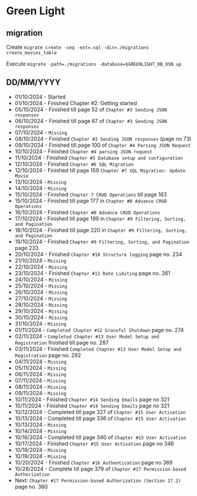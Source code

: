 # Green Light



##  migration 
Create
`migrate create -seq -ext=.sql -dir=./migrations create_movies_table`

Execute
`migrate -path=./migrations -database=$GREENLIGHT_DB_DSN up`



DD/MM/YYYY
--------
- 01/10/2024 - Started 
- 01/10/2024 - Finished Chapter #2: Getting started
- 05/10/2024 - Finished till page 52 of `Chapter #3 Sending JSON responses` 
- 06/10/2024 - Finished till page 67 of `Chapter #3 Sending JSON responses` 
- 07/10/2024 - `Missing`
- 08/10/2024 - Finished `Chapter #3 Sending JSON responses` (page no 73)
- 09/10/2024 - Finished till page 100 of `Chapter #4 Parsing JSON Request`
- 10/10/2024 - Finished `Chapter #4 parsing JSON request`
- 11/10/2024 - Finished `Chapter #5 Database setup and configuration`
- 12/10/2024 - Finished `Chapter #6 SQL Migration`
- 12/10/2024 - Finished till page 159 `Chapter #7 SQL Migration: Update Movie`
- 13/10/2024 - `Missing`
- 14/10/2024 - `Missing`
- 15/10/2024 - Finished `Chapter 7 CRUD Operations` till page 163
- 15/10/2024 - Finished till page 177 in  `Chapter #8 Advance CRUD Operations`
- 16/10/2024 - Finished `Chapter #8 Advance CRUD Operations`
- 17/10/2024 - Finished till page 199 in `Chapter #9 Filtering, Sorting, and Pagination` 
- 18/10/2024 - Finished till page 220 in `Chapter #9 Filtering, Sorting, and Pagination` 
- 19/10/2024 - Finished `Chapter #9 Filtering, Sorting, and Pagination` page 233 
- 20/10/2024 - Finished `Chapter #10 Structure logging` page no. 234 
- 21/10/2024 - `Missing`
- 22/10/2024 - `Missing`
- 23/10/2024 - Finished  `Chapter #11 Rate Limiting` page no. 261
- 24/10/2024 - `Missing`
- 25/10/2024 - `Missing`
- 26/10/2024 - `Missing`
- 27/10/2024 - `Missing`
- 28/10/2024 - `Missing`
- 29/10/2024 - `Missing`
- 30/10/2024 - `Missing`
- 31/10/2024 - `Missing`
- 01/11/2024 - `Completed Chapter #12 Graceful Shutdown` page no. 274
- 02/11/2024 - `Completed Chapter #13 User Model Setup and Registration` finished till page no. 287
- 03/11/2024 - Finished `Completed Chapter #13 User Model Setup and Registration`  page no. 292
- 04/11/2024 - `Missing`
- 05/11/2024 - `Missing`
- 06/11/2024 - `Missing`
- 07/11/2024 - `Missing`
- 08/11/2024 - `Missing`
- 09/11/2024 - `Missing`
- 10/11/2024 - Finished `Chapter #14 Sending Emails` page no 321
- 10/11/2024 - Finished `Chapter #14 Sending Emails` page no 321
- 10/12/2024 - Completed till page 327 of `Chapter #15 User Activation` 
- 10/13/2024 - Completed till page 336 of `Chapter #15 User Activation` 
- 10/13/2024 - `Missing`
- 10/14/2024 - `Missing`
- 10/16/2024 - Completed till page 340 of `Chapter #15 User Activation` 
- 10/17/2024 - Finished `Chapter #15 User Activation` page no 346
- 10/18/2024 - `Missing`
- 10/19/2024 - `Missing`
- 10/20/2024 - Finished `Chapter #16 Authentication` page no 369
- 10/28/2024 - Complete till page 379 of  `Chapter #17 Permission-based Authorization` 
- Next: `Chapter #17 Permission-based Authorization (Section 17.2)` page no. 380